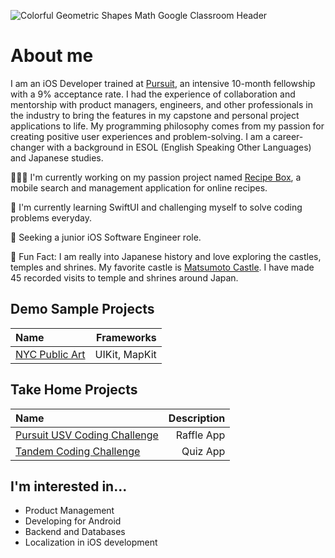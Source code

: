 ![Colorful Geometric Shapes Math Google Classroom Header](https://user-images.githubusercontent.com/52185677/117301505-b3104b80-ae48-11eb-890e-30639c13e7a8.png)

# About me
I am an iOS Developer trained at [Pursuit](https://www.pursuit.org/), an intensive 10-month fellowship with a 9% acceptance rate. I had the experience of collaboration and mentorship with product managers, engineers, and other professionals in the industry to bring the features in my capstone and personal project applications to life. My programming philosophy comes from my passion for creating positive user experiences and problem-solving. I am a career-changer with a background in ESOL (English Speaking Other Languages) and Japanese studies. 

👩🏾‍💻   I'm currently working on my passion project named [Recipe Box](https://github.com/jocelyn-boyd/Recipe-Box), a mobile search and management application for online recipes.

🌱   I'm currently learning SwiftUI and challenging myself to solve coding problems everyday.

🏢   Seeking a junior iOS Software Engineer role.

🙂   Fun Fact: I am really into Japanese history and love exploring the castles, temples and shrines. My favorite castle is [Matsumoto Castle](https://visitmatsumoto.com/en/spot/matsumotocastle/). I have made 45 recorded visits to temple and shrines around Japan.

## Demo Sample Projects
|Name      |Frameworks|
|:---------|---------:|
|[NYC Public Art](https://github.com/jocelyn-boyd/nyc-public-art)|UIKit, MapKit |

## Take Home Projects
|Name|Description|
|:---|----------:|
|[Pursuit USV Coding Challenge](https://github.com/jocelyn-boyd/usv-takehome-coding-challenge)|Raffle App |
|[Tandem Coding Challenge](https://github.com/jocelyn-boyd/Tandem-Quiz)|Quiz App  

## I'm interested in...
- Product Management
- Developing for Android
- Backend and Databases
- Localization in iOS development
